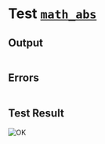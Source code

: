 # Test [`math_abs`](../doc/libs/std/math/README.md#L11)

## Output

```,plain
```

## Errors

```,plain
```

## Test Result

![OK](../doc/libs/std/math/.test/math_abs.png)
